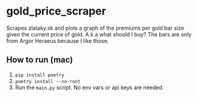 # gold_price_scraper
Scrapes zlataky.sk and plots a graph of the premiums per gold bar size given the current price of gold. A.k.a what should I buy?
The bars are only from Argor Heraeus because I like those.

## How to run (mac)
1. `pip install poetry`
2. `poetry install --no-root`
3. Run the `main.py` script. No env vars or api keys are needed.

